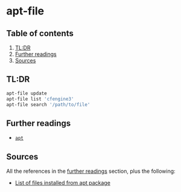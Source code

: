 # apt-file

## Table of contents <!-- omit in toc -->

1. [TL:DR](#tldr)
1. [Further readings](#further-readings)
1. [Sources](#sources)

## TL:DR

```sh
apt-file update
apt-file list 'cfengine3'
apt-file search '/path/to/file'
```

## Further readings

- [`apt`][apt]

## Sources

All the references in the [further readings] section, plus the following:

- [List of files installed from apt package]

<!-- project's references -->

<!-- internal references -->
[apt]: apt.md
[further readings]: #further-readings

<!-- external references -->
[list of files installed from apt package]: https://serverfault.com/questions/96964/list-of-files-installed-from-apt-package#96965
